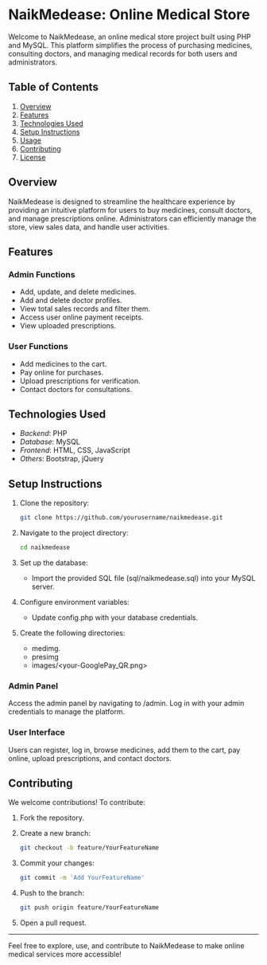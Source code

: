 # NaikMedease: Online Medical Store

Welcome to NaikMedease, an online medical store project built using PHP and MySQL. This platform simplifies the process of purchasing medicines, consulting doctors, and managing medical records for both users and administrators.

## Table of Contents

1. [Overview](#overview)
2. [Features](#features)
3. [Technologies Used](#technologies-used)
4. [Setup Instructions](#setup-instructions)
5. [Usage](#usage)
6. [Contributing](#contributing)
7. [License](#license)

## Overview

NaikMedease is designed to streamline the healthcare experience by providing an intuitive platform for users to buy medicines, consult doctors, and manage prescriptions online. Administrators can efficiently manage the store, view sales data, and handle user activities.

## Features

### Admin Functions
- Add, update, and delete medicines.
- Add and delete doctor profiles.
- View total sales records and filter them.
- Access user online payment receipts.
- View uploaded prescriptions.

### User Functions
- Add medicines to the cart.
- Pay online for purchases.
- Upload prescriptions for verification.
- Contact doctors for consultations.

## Technologies Used

- *Backend*: PHP
- *Database*: MySQL
- *Frontend*: HTML, CSS, JavaScript
- *Others*: Bootstrap, jQuery

## Setup Instructions

1. Clone the repository:

   ```bash
   git clone https://github.com/yourusername/naikmedease.git
   ```

2. Navigate to the project directory:

   ```bash
   cd naikmedease
   ```

3. Set up the database:
   - Import the provided SQL file (sql/naikmedease.sql) into your MySQL server.

4. Configure environment variables:
   - Update config.php with your database credentials.
  
5. Create the following directories:
   - medimg.
   - presimg
   - images/<your-GooglePay_QR.png>

### Admin Panel
Access the admin panel by navigating to /admin. Log in with your admin credentials to manage the platform.

### User Interface
Users can register, log in, browse medicines, add them to the cart, pay online, upload prescriptions, and contact doctors.

## Contributing

We welcome contributions! To contribute:

1. Fork the repository.
2. Create a new branch:

   ```bash
   git checkout -b feature/YourFeatureName
   ```

3. Commit your changes:

   ```bash
   git commit -m 'Add YourFeatureName'
   ```

4. Push to the branch:

   ```bash
   git push origin feature/YourFeatureName
   ```

5. Open a pull request.

---

Feel free to explore, use, and contribute to NaikMedease to make online medical services more accessible!
